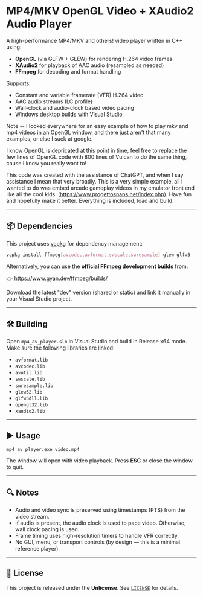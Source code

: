 # MP4/MKV OpenGL Video + XAudio2 Audio Player

A high-performance MP4/MKV and others! video player written in C++ using:

- **OpenGL** (via GLFW + GLEW) for rendering H.264 video frames
- **XAudio2** for playback of AAC audio (resampled as needed)
- **FFmpeg** for decoding and format handling

Supports:
- Constant and variable framerate (VFR) H.264 video
- AAC audio streams (LC profile)
- Wall-clock and audio-clock based video pacing
- Windows desktop builds with Visual Studio

Note -- I looked everywhere for an easy example of how to play mkv and mp4 videos in 
an OpenGL window, and there just aren't that many examples, or else I suck at google. 

I know OpenGL is depricated at this point in time, feel free to replace the few lines of 
OpenGL code with 800 lines of Vulcan to do the same thing, cause I know you really want to!

This code was created with the assistance of ChatGPT, and when I say assistance I mean that 
very broadly. This is a very simple example, all I wanted to do was embed arcade gameplay videos
in my emulator front end like all the cool kids. (https://www.progettosnaps.net/index.php).
Have fun and hopefully make it better. Everything is included, load and build. 


---


## 📦 Dependencies

This project uses [vcpkg](https://github.com/microsoft/vcpkg) for dependency management:

```bash
vcpkg install ffmpeg[avcodec,avformat,swscale,swresample] glew glfw3
```

Alternatively, you can use the **official FFmpeg development builds** from:

👉 https://www.gyan.dev/ffmpeg/builds/

Download the latest "dev" version (shared or static) and link it manually in your Visual Studio project.

---

## 🛠️ Building

Open `mp4_av_player.sln` in Visual Studio and build in Release x64 mode. Make sure the following libraries are linked:

- `avformat.lib`
- `avcodec.lib`
- `avutil.lib`
- `swscale.lib`
- `swresample.lib`
- `glew32.lib`
- `glfw3dll.lib`
- `opengl32.lib`
- `xaudio2.lib`

---

## ▶️ Usage

```
mp4_av_player.exe video.mp4
```

The window will open with video playback. Press **ESC** or close the window to quit.

---

## 🔍 Notes

- Audio and video sync is preserved using timestamps (PTS) from the video stream.
- If audio is present, the audio clock is used to pace video. Otherwise, wall clock pacing is used.
- Frame timing uses high-resolution timers to handle VFR correctly.
- No GUI, menu, or transport controls (by design — this is a minimal reference player).

---

## 🧾 License

This project is released under the **Unlicense**. See [`LICENSE`](LICENSE) for details.
